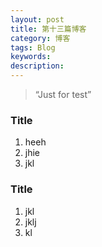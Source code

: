 ```yaml
---
layout: post
title: 第十三篇博客
category: 博客
tags: Blog
keywords:
description:
---
```


> “Just for test”

### Title

1. heeh
2. jhie
3. jkl


### Title

1. jkl
2. jklj
3. kl



